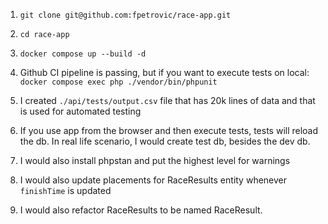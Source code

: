 1. `git clone git@github.com:fpetrovic/race-app.git`

2. `cd race-app`

3. `docker compose up --build -d`

4. Github CI pipeline is passing, but if you want to execute tests on local:
   `docker compose exec php ./vendor/bin/phpunit`

5. I created `./api/tests/output.csv` file that has 20k lines of data and that is used for automated testing

6. If you use app from the browser and then execute tests, tests will reload the db. In real life scenario,
   I would create test db, besides the dev db. 

7. I would also install phpstan and put the highest level for warnings

8. I would also update placements for RaceResults entity whenever `finishTime` is updated

9. I would also refactor RaceResults to be named RaceResult. 

